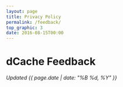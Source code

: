 ```yaml
---
layout: page
title: Privacy Policy
permalink: /feedback/
top_graphic: 3
date: 2016-08-15T00:00
---
```


# dCache Feedback

<em>Updated {{ page.date | date: "%B %d, %Y" }}</em>
